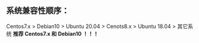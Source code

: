 ## 系统兼容性顺序：
Centos7.x > Debian10 > Ubuntu 20.04 > Cenots8.x > Ubuntu 18.04 > 其它系统
**推荐 Centos7.x 和 Debian10 ！！！**
